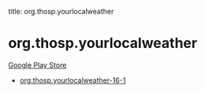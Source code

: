 title: org.thosp.yourlocalweather
# org.thosp.yourlocalweather


[Google Play Store](https://play.google.com/store/apps/details?id=org.thosp.yourlocalweather)


* [org.thosp.yourlocalweather-16-1](./org.thosp.yourlocalweather-16-1/)